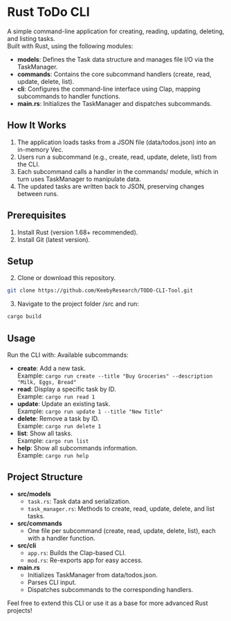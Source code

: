 # Rust ToDo CLI

A simple command-line application for creating, reading, updating, deleting, and listing tasks.  
Built with Rust, using the following modules:
- **models**: Defines the Task data structure and manages file I/O via the TaskManager.
- **commands**: Contains the core subcommand handlers (create, read, update, delete, list).
- **cli**: Configures the command-line interface using Clap, mapping subcommands to handler functions.
- **main.rs**: Initializes the TaskManager and dispatches subcommands.

## How It Works
1. The application loads tasks from a JSON file (data/todos.json) into an in-memory Vec<Task>.
2. Users run a subcommand (e.g., create, read, update, delete, list) from the CLI.
3. Each subcommand calls a handler in the commands/ module, which in turn uses TaskManager to manipulate data.
4. The updated tasks are written back to JSON, preserving changes between runs.

## Prerequisites
1. Install Rust (version 1.68+ recommended).
2. Install Git (latest version).

## Setup

2. Clone or download this repository.
```bash
git clone https://github.com/KeebyResearch/TODO-CLI-Tool.git
```
3. Navigate to the project folder /src and run:
```bash
cargo build
```

## Usage
Run the CLI with:
Available subcommands:
- **create**: Add a new task.  
  Example: `cargo run create --title "Buy Groceries" --description "Milk, Eggs, Bread"`
- **read**: Display a specific task by ID.  
  Example: `cargo run read 1`
- **update**: Update an existing task.  
  Example: `cargo run update 1 --title "New Title"`
- **delete**: Remove a task by ID.  
  Example: `cargo run delete 1`
- **list**: Show all tasks.  
  Example: `cargo run list`
- **help**: Show all subcommands information.  
  Example: `cargo run help`

## Project Structure
- **src/models**  
  - `task.rs`: Task data and serialization.  
  - `task_manager.rs`: Methods to create, read, update, delete, and list tasks.
- **src/commands**  
  - One file per subcommand (create, read, update, delete, list), each with a handler function.
- **src/cli**  
  - `app.rs`: Builds the Clap-based CLI.
  - `mod.rs`: Re-exports app for easy access.
- **main.rs**  
  - Initializes TaskManager from data/todos.json.
  - Parses CLI input.
  - Dispatches subcommands to the corresponding handlers.

Feel free to extend this CLI or use it as a base for more advanced Rust projects!